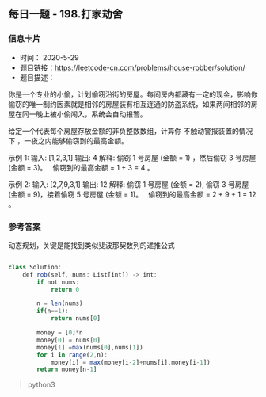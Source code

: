 ## 每日一题 - 198.打家劫舍
### 信息卡片 

- 时间： 2020-5-29
- 题目链接：https://leetcode-cn.com/problems/house-robber/solution/
- 题目描述：

你是一个专业的小偷，计划偷窃沿街的房屋。每间房内都藏有一定的现金，影响你偷窃的唯一制约因素就是相邻的房屋装有相互连通的防盗系统，如果两间相邻的房屋在同一晚上被小偷闯入，系统会自动报警。

给定一个代表每个房屋存放金额的非负整数数组，计算你 不触动警报装置的情况下 ，一夜之内能够偷窃到的最高金额。

示例 1:
输入: [1,2,3,1]
输出: 4
解释: 偷窃 1 号房屋 (金额 = 1) ，然后偷窃 3 号房屋 (金额 = 3)。
     偷窃到的最高金额 = 1 + 3 = 4 。

示例 2:
输入: [2,7,9,3,1]
输出: 12
解释: 偷窃 1 号房屋 (金额 = 2), 偷窃 3 号房屋 (金额 = 9)，接着偷窃 5 号房屋 (金额 = 1)。
     偷窃到的最高金额 = 2 + 9 + 1 = 12 。
     
### 参考答案
动态规划，关键是能找到类似斐波那契数列的递推公式

```js

class Solution:
    def rob(self, nums: List[int]) -> int:
        if not nums:
            return 0

        n = len(nums)
        if(n==1):
            return nums[0]

        money = [0]*n
        money[0] = nums[0]
        money[1] =max(nums[0],nums[1])
        for i in range(2,n):
            money[i] = max(money[i-2]+nums[i],money[i-1])
        return money[n-1]

```
> python3

